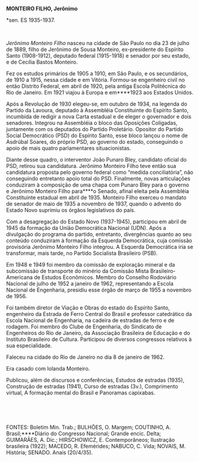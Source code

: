 **MONTEIRO FILHO, Jerônimo**

\*sen. ES 1935-1937.

 

*Jerônimo Monteiro Filho* nasceu na cidade de São Paulo no dia 23 de
julho de 1889, filho de Jerônimo de Sousa Monteiro, ex-presidente do
Espírito Santo (1908-1912), deputado federal (1915-1918) e senador por
seu estado, e de Cecília Bastos Monteiro.

Fez os estudos primários de 1905 a 1910, em São Paulo, e os secundários,
de 1910 a 1915, nessa cidade e em Vitória. Formou-se engenheiro civil no
então Distrito Federal, em abril de 1920, pela antiga Escola Politécnica
do Rio de Janeiro. Em 1921 viajou à Europa e em****1923 aos Estados
Unidos.

Após a Revolução de 1930 elegeu-se, em outubro de 1934, na legenda do
Partido da Lavoura, deputado à Assembléia Constituinte do Espírito
Santo, incumbida de redigir a nova Carta estadual e de eleger o
governador e dois senadores. Integrou na Assembléia o bloco das
Oposições Coligadas, juntamente com os deputados do Partido Proletário.
Opositor do Partido Social Democrático (PSD) do Espírito Santo, esse
bloco lançou o nome de Asdrúbal Soares, do próprio PSD, ao governo do
estado, conseguindo o apoio de mais quatro parlamentares situacionistas.

Diante desse quadro, o interventor João Punaro Bley, candidato oficial
do PSD, retirou sua candidatura. Jerônimo Monteiro Filho teve então sua
candidatura proposta pelo governo federal como “medida conciliatória”,
não conseguindo entretanto apoio total do PSD. Finalmente, novas
articulações conduziram à composição de uma chapa com Punaro Bley para o
governo e Jerônimo Monteiro Filho para****o Senado, afinal eleita pela
Assembléia Constituinte estadual em abril de 1935. Monteiro Filho
exerceu o mandato de senador de maio de 1935 a novembro de 1937, quando
o advento do Estado Novo suprimiu os órgãos legislativos do país.

Com a desagregação do Estado Novo (1937-1945), participou em abril de
1945 da formação da União Democrática Nacional (UDN). Após a divulgação
do programa do partido, entretanto, divergências quanto ao seu conteúdo
conduziram à formação da Esquerda Democrática, cuja comissão provisória
Jerônimo Monteiro Filho integrou. A Esquerda Democrática iria se
transformar, mais tarde, no Partido Socialista Brasileiro (PSB).

Em 1948 e 1949 foi membro da comissão de exploração mineral e da
subcomissão de transporte do minério da Comissão Mista
Brasileiro-Americana de Estudos Econômicos. Membro do Conselho
Rodoviário Nacional de julho de 1952 a janeiro de 1962, representando a
Escola Nacional de Engenharia, presidiu esse órgão de março de 1955 a
novembro de 1956.

Foi também diretor de Viação e Obras do estado do Espírito Santo,
engenheiro da Estrada de Ferro Central do Brasil e professor catedrático
da Escola Nacional de Engenharia, na cadeira de estradas de ferro e de
rodagem. Foi membro do Clube de Engenharia, do Sindicato de Engenheiros
do Rio de Janeiro, da Associação Brasileira de Educação e do Instituto
Brasileiro de Cultura. Participou de diversos congressos relativos à sua
especialidade.

Faleceu na cidade do Rio de Janeiro no dia 8 de janeiro de 1962.

Era casado com Iolanda Monteiro.

Publicou, além de discursos e conferências, Estudos de estradas (1935),
Construção de estradas (1941), Curso de estradas (3v.), Comprimento
virtual, A formação mental do Brasil e Panoramas capixabas.

 

 

FONTES: Boletim Min. Trab.; BULHÕES, O. Margem; COUTINHO, A.
Brasil;****Diário do Congresso Nacional; Grande encic. Delta; GUIMARÃES,
A. Dic.; HIRSCHOWICZ, E. Contemporâneos; Ilustração brasileira (1922);
MACEDO, R. Efemérides; NABUCO, C. Vida; NOVAIS, M. História; SENADO.
Anais (20/4/35).

 
